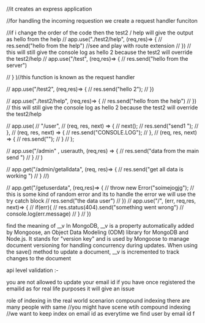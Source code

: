 //it creates an express application

//for handling the incoming requestion we create a request handler funciton

//if i change the order of the code then the test2 / help will give the output as hello from the help
// app.use("./test2/help", (req,res)=> {
//     res.send("hello from the help")  //see and play with route extension
// }) // this will still give the console log as hello 2 because the test2 will override the test2/help
// app.use("/test", (req,res)=> {
//     res.send("hello from the server")

// } )//this function is known as the request handler

// app.use("/test2", (req,res)=> {
//     res.send("hello 2");
// })

// app.use("./test2/help", (req,res)=> {
//     res.send("hello from the help")
// }) // this will still give the console log as hello 2 because the test2 will override the test2/help

// app.use(
//   "/user",
//   (req, res, next) => {
//     next();
//     res.send("send1 ");
//   },
//   (req, res, next) => {
//     res.send("CONSOLE.LOG");
//   },
//   (req, res, next) => {
//     res.send("");
//   }
// );


// app.use("/admin" , userauth, (req,res) => {
//     res.send("data from the main send ")
// }
// )


// app.get("/admin/getalldata", (req, res)=> {
//     res.send("get all data is working ")
//     }
//)




// app.get("/getuserdata", (req,res)=> {
//     throw new Error("soimejogjg"); // this is some kind of random error and its to handle the error we will use the try catch block 
//     res.send("the data user")
// })
// app.use("/", (err, req,res, next)=> {
//     if(err){
//         res.status(404).send("something went wrong")
//         console.log(err.message)
//     }
// })


find the meaning of __v 
In MongoDB, __v is a property automatically added by Mongoose, an Object Data Modeling (ODM) library for MongoDB and Node.js. It stands for "version key" and is used by Mongoose to manage document versioning for handling concurrency during updates. When using the save() method to update a document, __v is incremented to track changes to the document



api level validation :-

you are not allowed to update your email id if you have once registered the emailid as for real life purposes it will give an issue 


role of indexing in the real world scenarion compound indexing there are many people with same 
//you might have scene wtih compound indexing 
//we want to keep index on email id as everytime we find user by email id f